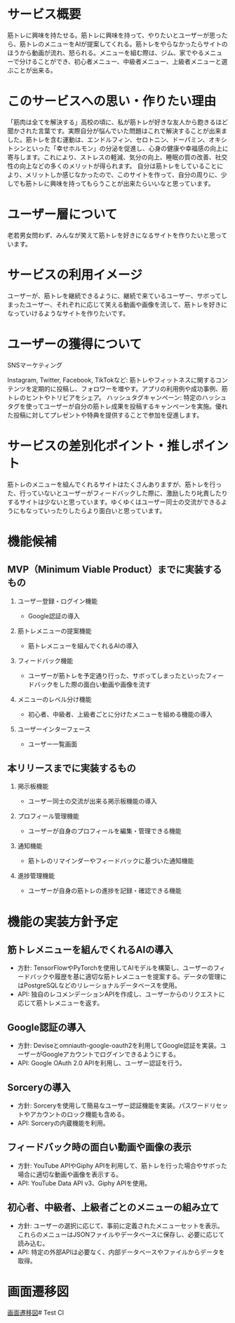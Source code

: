 # サービス概要

筋トレに興味を持たせる。筋トレに興味を持って、やりたいとユーザーが思ったら、筋トレのメニューをAIが提案してくれる。筋トレをやらなかったらサイトのほうから動画が流れ、怒られる。メニューを組む際は、ジム、家でやるメニューで分けることができ、初心者メニュー、中級者メニュー、上級者メニューと選ぶことが出来る。

# このサービスへの思い・作りたい理由

「筋肉は全てを解決する」高校の頃に、私が筋トレが好きな友人から飽きるほど聞かされた言葉です。実際自分が悩んでいた問題はこれで解決することが出来ました。筋トレを含む運動は、エンドルフィン、セロトニン、ドーパミン、オキシトシンといった「幸せホルモン」の分泌を促進し、心身の健康や幸福感の向上に寄与します。これにより、ストレスの軽減、気分の向上、睡眠の質の改善、社交性の向上などの多くのメリットが得られます。
自分は筋トレをしていることにより、メリットしか感じなかったので、このサイトを作って、自分の周りに、少しでも筋トレに興味を持ってもらうことが出来たらいいなと思っています。

# ユーザー層について

老若男女問わず、みんなが笑えて筋トレを好きになるサイトを作りたいと思っています。

# サービスの利用イメージ

ユーザーが、筋トレを継続できるように、継続で来ているユーザー、サボってしまったユーザー、それぞれに応じて笑える動画や画像を流して、筋トレを好きになっていけるようなサイトを作りたいです。

# ユーザーの獲得について

SNSマーケティング

Instagram, Twitter, Facebook, TikTokなど: 筋トレやフィットネスに関するコンテンツを定期的に投稿し、フォロワーを増やす。アプリの利用例や成功事例、筋トレのヒントやトリビアをシェア。
ハッシュタグキャンペーン: 特定のハッシュタグを使ってユーザーが自分の筋トレ成果を投稿するキャンペーンを実施。優れた投稿に対してプレゼントや特典を提供することで参加を促進します。

# サービスの差別化ポイント・推しポイント

筋トレのメニューを組んでくれるサイトはたくさんありますが、筋トレを行った、行っていないとユーザーがフィードバックした際に、激励したり叱責したりするサイトは少ないと思っています。ゆくゆくはユーザー同士の交流ができるようにもなっていったりしたらより面白いと思っています。

# 機能候補

## MVP（Minimum Viable Product）までに実装するもの
1. ユーザー登録・ログイン機能
   - Google認証の導入

2. 筋トレメニューの提案機能
   - 筋トレメニューを組んでくれるAIの導入

3. フィードバック機能
   - ユーザーが筋トレを予定通り行った、サボってしまったといったフィードバックをした際の面白い動画や画像を流す

4. メニューのレベル分け機能
   - 初心者、中級者、上級者ごとに分けたメニューを組める機能の導入

5. ユーザーインターフェース
   - ユーザー一覧画面

## 本リリースまでに実装するもの
1. 掲示板機能
   - ユーザー同士の交流が出来る掲示板機能の導入

2. プロフィール管理機能
   - ユーザーが自身のプロフィールを編集・管理できる機能

3. 通知機能
   - 筋トレのリマインダーやフィードバックに基づいた通知機能

4. 進捗管理機能
   - ユーザーが自身の筋トレの進捗を記録・確認できる機能

# 機能の実装方針予定

## 筋トレメニューを組んでくれるAIの導入
- 方針: TensorFlowやPyTorchを使用してAIモデルを構築し、ユーザーのフィードバックや履歴を基に適切な筋トレメニューを提案する。データの管理にはPostgreSQLなどのリレーショナルデータベースを使用。
- API: 独自のレコメンデーションAPIを作成し、ユーザーからのリクエストに応じて筋トレメニューを返す。

## Google認証の導入
- 方針: Deviseとomniauth-google-oauth2を利用してGoogle認証を実装。ユーザーがGoogleアカウントでログインできるようにする。
- API: Google OAuth 2.0 APIを利用し、ユーザー認証を行う。

## Sorceryの導入
- 方針: Sorceryを使用して簡易なユーザー認証機能を実装。パスワードリセットやアカウントのロック機能も含める。
- API: Sorceryの内蔵機能を利用。

## フィードバック時の面白い動画や画像の表示
- 方針: YouTube APIやGiphy APIを利用して、筋トレを行った場合やサボった場合に適切な動画や画像を表示する。
- API: YouTube Data API v3、Giphy APIを使用。

## 初心者、中級者、上級者ごとのメニューの組み立て
- 方針: ユーザーの選択に応じて、事前に定義されたメニューセットを表示。これらのメニューはJSONファイルやデータベースに保存し、必要に応じて読み込む。
- API: 特定の外部APIは必要なく、内部データベースやファイルからデータを取得。

# 画面遷移図

[画面遷移図](https://www.figma.com/design/iI4guY9hV9iF5Yt4Lwx7ip/%E7%84%A1%E9%A1%8C?node-id=0-1&t=430NFehQVZY1Zuke-1)# Test CI
